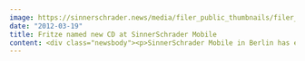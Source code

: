 ```yaml
---
image: https://sinnerschrader.news/media/filer_public_thumbnails/filer_public/9b/a9/9ba9e6ae-7798-4091-8c81-7942ca91f462/varfoldersdjk8pxf42x64d8fxslz8jcc8fc0000gnttmphh8sbk__480x288_q85_crop_subsampling-2_upscale.jpg
date: "2012-03-19"
title: Fritze named new CD at SinnerSchrader Mobile
content: <div class="newsbody"><p>SinnerSchrader Mobile in Berlin has enhanced its team with the addition of Robert Fritze (30). As a creative director, he will expand the creative team of designers and concept developers that designs and implements mobile solutions for clients such as DuMont Net, comdirect bank, Unitymedia, PUBLISH (Merian, Prinz, Feinschmecker). Fritze comes from iconmobile where he worked for three years, most recently as Creative Lead for various international brands, including Microsoft, Nivea, BMW, Qype, and IBM.</p><p>Robert Fritze&#58; "The Creation department plays a crucial role in mobile development, as mobile contexts can differ very widely. Mobile solutions no longer interact only with traditional media such as the web, print and TV, but will be even more deeply rooted in everyday life in future, for example through connections to the car and home, via on-screen interactive shopping displays, and through NFC (near field communication)."</p><p>Laurent Burdin, CEO of SinnerSchrader Mobile, says&#58; "We are delighted to have gained a top-notch creative in Robert Fritze. He has many years of experience in managing and designing mobile projects, and is an ideal complement to our team."</p><p><strong>About SinnerSchrader Mobile</strong><br/>SinnerSchrader Mobile is a full-service mobile agency in Berlin. It develops mobile applications and services, covering not only the pure technical delivery, but serving its clients from strategy and concept to design and marketing. We are simply ‘mobile-happy’ and infect our customers with our firm belief that "Mobile will fundamentally change our lives." With our passion for high standards, we develop mobile products that make a difference. SinnerSchrader Mobile is a 100% subsidiary of the SinnerSchrader Group.</p></div>
---
```


